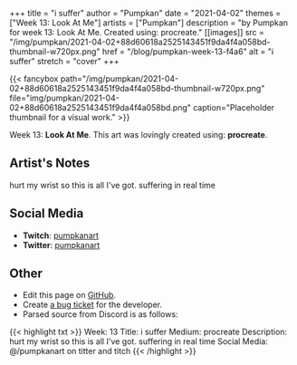 +++
title =       "i suffer"
author =      "Pumpkan"
date =        "2021-04-02"
themes =      ["Week 13: Look At Me"]
artists =     ["Pumpkan"]
description = "by Pumpkan for week 13: Look At Me. Created using: procreate."
[[images]]
              src = "/img/pumpkan/2021-04-02+88d60618a2525143451f9da4f4a058bd-thumbnail-w720px.png"
              href = "/blog/pumpkan-week-13-f4a6"
              alt = "i suffer"
              stretch = "cover"
+++


{{< fancybox path="/img/pumpkan/2021-04-02+88d60618a2525143451f9da4f4a058bd-thumbnail-w720px.png" file="img/pumpkan/2021-04-02+88d60618a2525143451f9da4f4a058bd.png" caption="Placeholder thumbnail for a visual work." >}}


Week 13: **Look At Me**. This art was lovingly created using: **procreate**.

## Artist's Notes

hurt my wrist so this is all I've got.  suffering in real time

## Social Media

- **Twitch**: <a href='https://twitch.tv/pumpkanart' target='_blank'>pumpkanart</a>
- **Twitter**: <a href='https://twitter.com/pumpkanart' target='_blank'>pumpkanart</a>

## Other

- Edit this page on [GitHub](https://github.com/teaminkling/web-refresh/edit/main/content/blog/pumpkan-week-13-f4a6.md).
- Create [a bug ticket](https://github.com/teaminkling/web-refresh/issues/new?assignees=&labels=bug&template=problem-report.md&title=) for the developer.
- Parsed source from Discord is as follows:

{{< highlight txt >}}
Week: 13
Title: i suffer
Medium: procreate
Description: 
hurt my wrist so this is all I've got.  suffering in real time 
Social Media: @/pumpkanart on titter and titch
{{< /highlight >}}